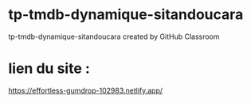 # tp-tmdb-dynamique-sitandoucara
tp-tmdb-dynamique-sitandoucara created by GitHub Classroom

# lien du site : 
<https://effortless-gumdrop-102983.netlify.app/>

